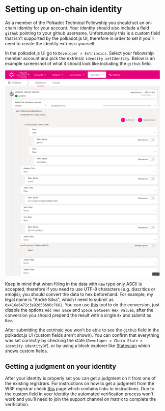 # Setting up on-chain identity

As a member of the Polkadot Technical Fellowship you should set an on-chain identity for your account. Your identity should also include a field `github` pointing to your github username. Unfortunately this is a custom field that isn't supported by the polkadot.js UI, therefore in order to set it you'll need to create the identity extrinsic yourself.

In the polkadot.js UI go to `Developer > Extrinsics`. Select your fellowship member account and pick the extrinsic `identity.setIdentity`. Below is an example screenshot of what it should look like including the `github` field.

![Example extrinsic to set on-chain identity](on-chain-identity-process.png)

Keep in mind that when filling in the data with `Raw` type only ASCII is accepted, therefore if you need to use UTF-8 characters (e.g. diacritics or emojis), you should convert the data to hex beforehand. For example, my legal name is "André Silva", which I need to submit as `0x416e6472c3a92053696c7661`. You can use [this](https://onlinehextools.com/convert-utf8-to-hex) tool to do the conversion, just disable the options `Add Hex Base` and `Space Between Hex Values`, after the conversion you should prepend the result with a single `0x` and submit as `Raw`.

After submitting the extrinsic you won't be able to see the `github` field in the polkadot.js UI (custom fields aren't shown). You can confirm that everything was set correctly by checking the state (`Developer > Chain State > identity.identityOf`), or by using a block explorer like [Statescan](https://polkadot.statescan.io) which shows custom fields.

## Getting a judgment on your identity

After your identity is properly set you can get a judgment on it from one of the existing registrars. For instructions on how to get a judgment from the W3F registrar check [this](https://registrar.web3.foundation/) page which contains links to instructions. Due to the custom field in your identity the automated verification process won't work and you'll need to join the support channel on matrix to complete the verification.
